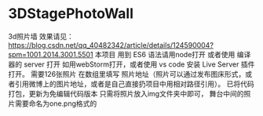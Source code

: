 # 3DStagePhotoWall
3d照片墙 
效果请见：https://blog.csdn.net/qq_40482342/article/details/124590004?spm=1001.2014.3001.5501
本项目 用到 ES6 语法请用node打开 或者使用 编译器的 server 打开 如用webStorm打开，或者使用 vs code 安装 Live Server 插件打开。
需要126张照片 在数组里填写 照片地址（照片可以通过发布图床形式，或者引用微博上的图片地址，或者是自己直接扔项目中用相对路径引用）。
已将代码打包，更新为免编辑代码版本 只需将照片放入img文件夹中即可，
舞台中间的照片需要命名为one.png格式的
